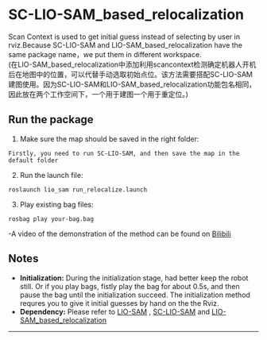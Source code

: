 # SC-LIO-SAM_based_relocalization
Scan Context is used to get initial guess instead of selecting by user in rviz.Because SC-LIO-SAM and LIO-SAM_based_relocalization have the same package name，we put them in different workspace.  
(在LIO-SAM_based_relocalization中添加利用scancontext检测确定机器人开机后在地图中的位置，可以代替手动选取初始点位。该方法需要搭配SC-LIO-SAM建图使用。因为SC-LIO-SAM和LIO-SAM_based_relocalization功能包名相同，因此放在两个工作空间下，一个用于建图一个用于重定位。)

## Run the package
1. Make sure the map should be saved in the right folder:
```
Firstly, you need to run SC-LIO-SAM, and then save the map in the default folder
```

2. Run the launch file:
```
roslaunch lio_sam run_relocalize.launch
```

3. Play existing bag files:
```
rosbag play your-bag.bag
```

 -A video of the demonstration of the method can be found on [Bilibili](https://www.bilibili.com/video/BV1f94y1E72i/#reply197352110848)
 ## Notes

  - **Initialization:** During the initialization stage, had better keep the robot still. Or if you play bags, fistly play the bag for about 0.5s, and then pause the bag until the initialization succeed. The initialization method requres you to give it initial guesses by hand on the the Rviz.
  - **Dependency:** Please refer to [LIO-SAM](https://github.com/TixiaoShan/LIO-SAM#dependency) , [SC-LIO-SAM](https://github.com/gisbi-kim/SC-LIO-SAM) and [LIO-SAM_based_relocalization](https://github.com/Gaochao-hit/LIO-SAM_based_relocalization)

******************************************************************************************************************************************************************

